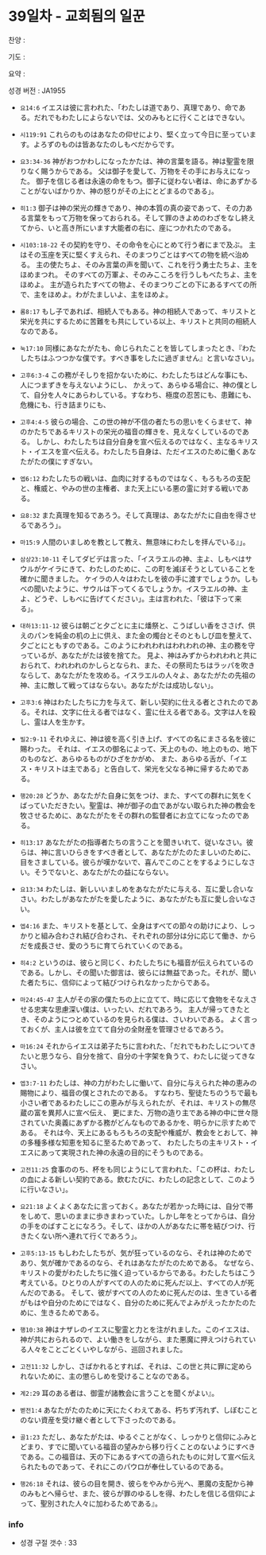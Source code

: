 # 39일차 - 교회됨의 일꾼

찬양 : 

기도 : 

요약 : 

성경 버전 : JA1955

- `요14:6` イエスは彼に言われた、「わたしは道であり、真理であり、命である。だれでもわたしによらないでは、父のみもとに行くことはできない。

- `시119:91` これらのものはあなたの仰せにより、堅く立って今日に至っています。よろずのものは皆あなたのしもべだからです。

- `요3:34-36` 神がおつかわしになったかたは、神の言葉を語る。神は聖霊を限りなく賜うからである。 父は御子を愛して、万物をその手にお与えになった。 御子を信じる者は永遠の命をもつ。御子に従わない者は、命にあずかることがないばかりか、神の怒りがその上にとどまるのである」。

- `히1:3` 御子は神の栄光の輝きであり、神の本質の真の姿であって、その力ある言葉をもって万物を保っておられる。そして罪のきよめのわざをなし終えてから、いと高き所にいます大能者の右に、座につかれたのである。

- `시103:18-22` その契約を守り、その命令を心にとめて行う者にまで及ぶ。 主はその玉座を天に堅くすえられ、そのまつりごとはすべての物を統べ治める。 主の使たちよ、そのみ言葉の声を聞いて、これを行う勇士たちよ、主をほめまつれ。 そのすべての万軍よ、そのみこころを行うしもべたちよ、主をほめよ。 主が造られたすべての物よ、そのまつりごとの下にあるすべての所で、主をほめよ。わがたましいよ、主をほめよ。

- `롬8:17` もし子であれば、相続人でもある。神の相続人であって、キリストと栄光を共にするために苦難をも共にしている以上、キリストと共同の相続人なのである。

- `눅17:10` 同様にあなたがたも、命じられたことを皆してしまったとき、『わたしたちはふつつかな僕です。すべき事をしたに過ぎません』と言いなさい」。

- `고후6:3-4` この務がそしりを招かないために、わたしたちはどんな事にも、人につまずきを与えないようにし、 かえって、あらゆる場合に、神の僕として、自分を人々にあらわしている。すなわち、極度の忍苦にも、患難にも、危機にも、行き詰まりにも、

- `고후4:4-5` 彼らの場合、この世の神が不信の者たちの思いをくらませて、神のかたちであるキリストの栄光の福音の輝きを、見えなくしているのである。 しかし、わたしたちは自分自身を宣べ伝えるのではなく、主なるキリスト・イエスを宣べ伝える。わたしたち自身は、ただイエスのために働くあなたがたの僕にすぎない。

- `엡6:12` わたしたちの戦いは、血肉に対するものではなく、もろもろの支配と、権威と、やみの世の主権者、また天上にいる悪の霊に対する戦いである。

- `요8:32` また真理を知るであろう。そして真理は、あなたがたに自由を得させるであろう」。

- `마15:9` 人間のいましめを教として教え、無意味にわたしを拝んでいる』」。

- `삼상23:10-11` そしてダビデは言った、「イスラエルの神、主よ、しもべはサウルがケイラにきて、わたしのために、この町を滅ぼそうとしていることを確かに聞きました。 ケイラの人々はわたしを彼の手に渡すでしょうか。しもべの聞いたように、サウルは下ってくるでしょうか。イスラエルの神、主よ、どうぞ、しもべに告げてください」。主は言われた、「彼は下って来る」。

- `대하13:11-12` 彼らは朝ごと夕ごとに主に燔祭と、こうばしい香をささげ、供えのパンを純金の机の上に供え、また金の燭台とそのともしび皿を整えて、夕ごとにともすのである。このようにわれわれはわれわれの神、主の務を守っているが、あなたがたは彼を捨てた。 見よ、神はみずからわれわれと共におられて、われわれのかしらとなられ、また、その祭司たちはラッパを吹きならして、あなたがたを攻める。イスラエルの人々よ、あなたがたの先祖の神、主に敵して戦ってはならない。あなたがたは成功しない」。

- `고후3:6` 神はわたしたちに力を与えて、新しい契約に仕える者とされたのである。それは、文字に仕える者ではなく、霊に仕える者である。文字は人を殺し、霊は人を生かす。

- `빌2:9-11` それゆえに、神は彼を高く引き上げ、すべての名にまさる名を彼に賜わった。 それは、イエスの御名によって、天上のもの、地上のもの、地下のものなど、あらゆるものがひざをかがめ、 また、あらゆる舌が、「イエス・キリストは主である」と告白して、栄光を父なる神に帰するためである。

- `행20:28` どうか、あなたがた自身に気をつけ、また、すべての群れに気をくばっていただきたい。聖霊は、神が御子の血であがない取られた神の教会を牧させるために、あなたがたをその群れの監督者にお立てになったのである。

- `히13:17` あなたがたの指導者たちの言うことを聞きいれて、従いなさい。彼らは、神に言いひらきをすべき者として、あなたがたのたましいのために、目をさましている。彼らが嘆かないで、喜んでこのことをするようにしなさい。そうでないと、あなたがたの益にならない。

- `요13:34` わたしは、新しいいましめをあなたがたに与える、互に愛し合いなさい。わたしがあなたがたを愛したように、あなたがたも互に愛し合いなさい。

- `엡4:16` また、キリストを基として、全身はすべての節々の助けにより、しっかりと組み合わされ結び合わされ、それぞれの部分は分に応じて働き、からだを成長させ、愛のうちに育てられていくのである。

- `히4:2` というのは、彼らと同じく、わたしたちにも福音が伝えられているのである。しかし、その聞いた御言は、彼らには無益であった。それが、聞いた者たちに、信仰によって結びつけられなかったからである。

- `마24:45-47` 主人がその家の僕たちの上に立てて、時に応じて食物をそなえさせる忠実な思慮深い僕は、いったい、だれであろう。 主人が帰ってきたとき、そのようにつとめているのを見られる僕は、さいわいである。 よく言っておくが、主人は彼を立てて自分の全財産を管理させるであろう。

- `마16:24` それからイエスは弟子たちに言われた、「だれでもわたしについてきたいと思うなら、自分を捨て、自分の十字架を負うて、わたしに従ってきなさい。

- `엡3:7-11` わたしは、神の力がわたしに働いて、自分に与えられた神の恵みの賜物により、福音の僕とされたのである。 すなわち、聖徒たちのうちで最も小さい者であるわたしにこの恵みが与えられたが、それは、キリストの無尽蔵の富を異邦人に宣べ伝え、 更にまた、万物の造り主である神の中に世々隠されていた奥義にあずかる務がどんなものであるかを、明らかに示すためである。 それは今、天上にあるもろもろの支配や権威が、教会をとおして、神の多種多様な知恵を知るに至るためであって、 わたしたちの主キリスト・イエスにあって実現された神の永遠の目的にそうものである。

- `고전11:25` 食事ののち、杯をも同じようにして言われた、「この杯は、わたしの血による新しい契約である。飲むたびに、わたしの記念として、このように行いなさい」。

- `요21:18` よくよくあなたに言っておく。あなたが若かった時には、自分で帯をしめて、思いのままに歩きまわっていた。しかし年をとってからは、自分の手をのばすことになろう。そして、ほかの人があなたに帯を結びつけ、行きたくない所へ連れて行くであろう」。

- `고후5:13-15` もしわたしたちが、気が狂っているのなら、それは神のためであり、気が確かであるのなら、それはあなたがたのためである。 なぜなら、キリストの愛がわたしたちに強く迫っているからである。わたしたちはこう考えている。ひとりの人がすべての人のために死んだ以上、すべての人が死んだのである。 そして、彼がすべての人のために死んだのは、生きている者がもはや自分のためにではなく、自分のために死んでよみがえったかたのために、生きるためである。

- `행10:38` 神はナザレのイエスに聖霊と力とを注がれました。このイエスは、神が共におられるので、よい働きをしながら、また悪魔に押えつけられている人々をことごとくいやしながら、巡回されました。

- `고전11:32` しかし、さばかれるとすれば、それは、この世と共に罪に定められないために、主の懲らしめを受けることなのである。

- `계2:29` 耳のある者は、御霊が諸教会に言うことを聞くがよい』。

- `벧전1:4` あなたがたのために天にたくわえてある、朽ちず汚れず、しぼむことのない資産を受け継ぐ者として下さったのである。

- `골1:23` ただし、あなたがたは、ゆるぐことがなく、しっかりと信仰にふみとどまり、すでに聞いている福音の望みから移り行くことのないようにすべきである。この福音は、天の下にあるすべての造られたものに対して宣べ伝えられたものであって、それにこのパウロが奉仕しているのである。

- `행26:18` それは、彼らの目を開き、彼らをやみから光へ、悪魔の支配から神のみもとへ帰らせ、また、彼らが罪のゆるしを得、わたしを信じる信仰によって、聖別された人々に加わるためである』。

### info

- 성경 구절 갯수 : 33